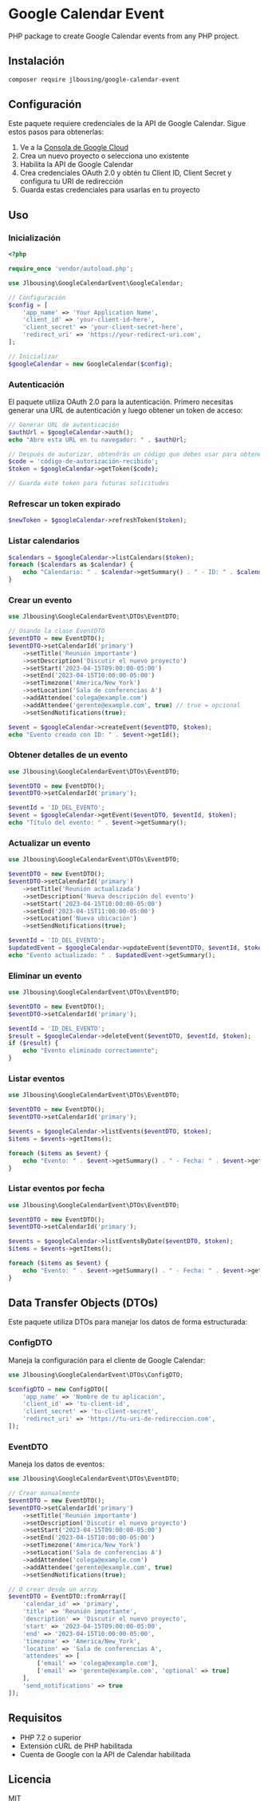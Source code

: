 # Google Calendar Event

PHP package to create Google Calendar events from any PHP project.

## Instalación

```bash
composer require jlbousing/google-calendar-event
```

## Configuración

Este paquete requiere credenciales de la API de Google Calendar. Sigue estos pasos para obtenerlas:

1. Ve a la [Consola de Google Cloud](https://console.cloud.google.com/)
2. Crea un nuevo proyecto o selecciona uno existente
3. Habilita la API de Google Calendar
4. Crea credenciales OAuth 2.0 y obtén tu Client ID, Client Secret y configura tu URI de redirección
5. Guarda estas credenciales para usarlas en tu proyecto

## Uso

### Inicialización

```php
<?php

require_once 'vendor/autoload.php';

use Jlbousing\GoogleCalendarEvent\GoogleCalendar;

// Configuración
$config = [
    'app_name' => 'Your Application Name',
    'client_id' => 'your-client-id-here',
    'client_secret' => 'your-client-secret-here',
    'redirect_uri' => 'https://your-redirect-uri.com',
];

// Inicializar
$googleCalendar = new GoogleCalendar($config);
```

### Autenticación

El paquete utiliza OAuth 2.0 para la autenticación. Primero necesitas generar una URL de autenticación y luego obtener un token de acceso:

```php
// Generar URL de autenticación
$authUrl = $googleCalendar->auth();
echo "Abre esta URL en tu navegador: " . $authUrl;

// Después de autorizar, obtendrás un código que debes usar para obtener el token
$code = 'código-de-autorización-recibido';
$token = $googleCalendar->getToken($code);

// Guarda este token para futuras solicitudes
```

### Refrescar un token expirado

```php
$newToken = $googleCalendar->refreshToken($token);
```

### Listar calendarios

```php
$calendars = $googleCalendar->listCalendars($token);
foreach ($calendars as $calendar) {
    echo "Calendario: " . $calendar->getSummary() . " - ID: " . $calendar->getId() . "\n";
}
```

### Crear un evento

```php
use Jlbousing\GoogleCalendarEvent\DTOs\EventDTO;

// Usando la clase EventDTO
$eventDTO = new EventDTO();
$eventDTO->setCalendarId('primary')
    ->setTitle('Reunión importante')
    ->setDescription('Discutir el nuevo proyecto')
    ->setStart('2023-04-15T09:00:00-05:00')
    ->setEnd('2023-04-15T10:00:00-05:00')
    ->setTimezone('America/New_York')
    ->setLocation('Sala de conferencias A')
    ->addAttendee('colega@example.com')
    ->addAttendee('gerente@example.com', true) // true = opcional
    ->setSendNotifications(true);

$event = $googleCalendar->createEvent($eventDTO, $token);
echo "Evento creado con ID: " . $event->getId();
```

### Obtener detalles de un evento

```php
use Jlbousing\GoogleCalendarEvent\DTOs\EventDTO;

$eventDTO = new EventDTO();
$eventDTO->setCalendarId('primary');

$eventId = 'ID_DEL_EVENTO';
$event = $googleCalendar->getEvent($eventDTO, $eventId, $token);
echo "Título del evento: " . $event->getSummary();
```

### Actualizar un evento

```php
use Jlbousing\GoogleCalendarEvent\DTOs\EventDTO;

$eventDTO = new EventDTO();
$eventDTO->setCalendarId('primary')
    ->setTitle('Reunión actualizada')
    ->setDescription('Nueva descripción del evento')
    ->setStart('2023-04-15T10:00:00-05:00')
    ->setEnd('2023-04-15T11:00:00-05:00')
    ->setLocation('Nueva ubicación')
    ->setSendNotifications(true);

$eventId = 'ID_DEL_EVENTO';
$updatedEvent = $googleCalendar->updateEvent($eventDTO, $eventId, $token);
echo "Evento actualizado: " . $updatedEvent->getSummary();
```

### Eliminar un evento

```php
use Jlbousing\GoogleCalendarEvent\DTOs\EventDTO;

$eventDTO = new EventDTO();
$eventDTO->setCalendarId('primary');

$eventId = 'ID_DEL_EVENTO';
$result = $googleCalendar->deleteEvent($eventDTO, $eventId, $token);
if ($result) {
    echo "Evento eliminado correctamente";
}
```

### Listar eventos

```php
use Jlbousing\GoogleCalendarEvent\DTOs\EventDTO;

$eventDTO = new EventDTO();
$eventDTO->setCalendarId('primary');

$events = $googleCalendar->listEvents($eventDTO, $token);
$items = $events->getItems();

foreach ($items as $event) {
    echo "Evento: " . $event->getSummary() . " - Fecha: " . $event->getStart()->getDateTime() . "\n";
}
```

### Listar eventos por fecha

```php
use Jlbousing\GoogleCalendarEvent\DTOs\EventDTO;

$eventDTO = new EventDTO();
$eventDTO->setCalendarId('primary');

$events = $googleCalendar->listEventsByDate($eventDTO, $token);
$items = $events->getItems();

foreach ($items as $event) {
    echo "Evento: " . $event->getSummary() . " - Fecha: " . $event->getStart()->getDateTime() . "\n";
}
```

## Data Transfer Objects (DTOs)

Este paquete utiliza DTOs para manejar los datos de forma estructurada:

### ConfigDTO

Maneja la configuración para el cliente de Google Calendar:

```php
use Jlbousing\GoogleCalendarEvent\DTOs\ConfigDTO;

$configDTO = new ConfigDTO([
    'app_name' => 'Nombre de tu aplicación',
    'client_id' => 'tu-client-id',
    'client_secret' => 'tu-client-secret',
    'redirect_uri' => 'https://tu-uri-de-redireccion.com',
]);
```

### EventDTO

Maneja los datos de eventos:

```php
use Jlbousing\GoogleCalendarEvent\DTOs\EventDTO;

// Crear manualmente
$eventDTO = new EventDTO();
$eventDTO->setCalendarId('primary')
    ->setTitle('Reunión importante')
    ->setDescription('Discutir el nuevo proyecto')
    ->setStart('2023-04-15T09:00:00-05:00')
    ->setEnd('2023-04-15T10:00:00-05:00')
    ->setTimezone('America/New_York')
    ->setLocation('Sala de conferencias A')
    ->addAttendee('colega@example.com')
    ->addAttendee('gerente@example.com', true)
    ->setSendNotifications(true);

// O crear desde un array
$eventDTO = EventDTO::fromArray([
    'calendar_id' => 'primary',
    'title' => 'Reunión importante',
    'description' => 'Discutir el nuevo proyecto',
    'start' => '2023-04-15T09:00:00-05:00',
    'end' => '2023-04-15T10:00:00-05:00',
    'timezone' => 'America/New_York',
    'location' => 'Sala de conferencias A',
    'attendees' => [
        ['email' => 'colega@example.com'],
        ['email' => 'gerente@example.com', 'optional' => true]
    ],
    'send_notifications' => true
]);
```

## Requisitos

- PHP 7.2 o superior
- Extensión cURL de PHP habilitada
- Cuenta de Google con la API de Calendar habilitada

## Licencia

MIT
